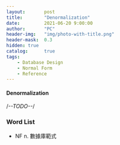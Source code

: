 ```yaml
---
layout:       post
title:        "Denormalization"
date:         2021-06-20 9:00:00
author:       "PC"
header-img:   "img/photo-with-title.png"
header-mask:  0.3
hidden: true
catalog:      true
tags:
    - Database Design
    - Normal Form
    - Reference
---
```


#### Denormalization

/*--TODO--*/

### Word List

 * NF n. 數據庫範式
